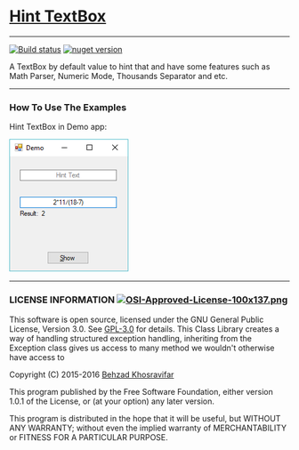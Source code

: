 # [Hint TextBox](https://github.com/Behzadkhosravifar/HintTextBox)
--------------------
[![Build status](https://ci.appveyor.com/api/projects/status/6k83xyu8ae2i123t?svg=true)](https://ci.appveyor.com/project/Behzadkhosravifar/hinttextbox)
[![nuget version](https://img.shields.io/nuget/v/textbox.svg)](https://www.nuget.org/packages/TextBox)

A TextBox by default value to hint that and have some features such as Math Parser, Numeric Mode, Thousands Separator and etc.

--------------------------------
### How To Use The Examples

Hint TextBox in Demo app:

![Capture](https://raw.githubusercontent.com/Behzadkhosravifar/HintTextBox/master/img/screenshut.png)


--------------------------
### LICENSE INFORMATION      [![OSI-Approved-License-100x137.png](http://opensource.org/trademarks/opensource/OSI-Approved-License-100x137.png)](http://opensource.org/licenses/GPL-3.0.html)

This software is open source, licensed under the GNU General Public License, Version 3.0.
See [GPL-3.0](http://opensource.org/licenses/GPL-3.0.html) for details.
This Class Library creates a way of handling structured exception handling,
inheriting from the Exception class gives us access to many method
we wouldn't otherwise have access to
                  
Copyright (C) 2015-2016 [Behzad Khosravifar](mailto:Behzad.Khosravifar@Gmail.com)

This program published by the Free Software Foundation,
either version 1.0.1 of the License, or (at your option) any later version.

This program is distributed in the hope that it will be useful,
but WITHOUT ANY WARRANTY; without even the implied warranty of
MERCHANTABILITY or FITNESS FOR A PARTICULAR PURPOSE.
